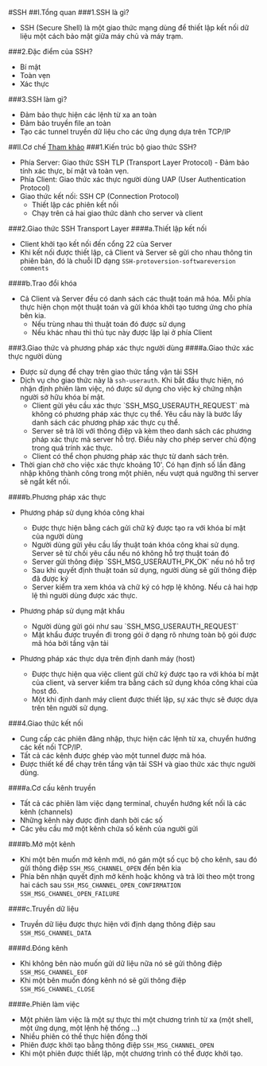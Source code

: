 #SSH
##I.Tổng quan
###1.SSH là gì?
- SSH (Secure Shell) là một giao thức mạng dùng để thiết lập kết nối dữ liệu một cách bảo mật giữa máy chủ và máy trạm.

###2.Đặc điểm của SSH?
- Bí mật
- Toàn vẹn
- Xác thực

###3.SSH làm gì?
- Đảm bảo thực hiện các lệnh từ xa an toàn
- Đảm bảo truyền file an toàn
- Tạo các tunnel truyền dữ liệu cho các ứng dụng dựa trên TCP/IP
  
##II.Cơ chế
[Tham khảo](https://www.youtube.com/watch?v=zlv9dI-9g1U&index=3&list=PLnXMmXQOsIRmr5V80BjCS7xjIV7YmzgTg)
###1.Kiến trúc bộ giao thức SSH?
- Phía Server: Giao thức SSH TLP (Transport Layer Protocol) - Đảm bảo tính xác thực, bí mật và toàn vẹn.
- Phía Client: Giao thức xác thực người dùng UAP (User Authentication Protocol)
- Giao thức kết nối: SSH CP (Connection Protocol)
  <ul>
  <li>Thiết lập các phiên kết nối</li>
  <li>Chạy trên cả hai giao thức dành cho server và client</li>
  </ul>
  
###2.Giao thức SSH Transport Layer
####a.Thiết lập kết nối
- Client khởi tạo kết nối đến cổng 22 của Server
- Khi kết nối được thiết lập, cả Client và Server sẽ gửi cho nhau thông tin phiên bản, đó là chuỗi ID dạng 
`SSH-protoversion-softwareversion comments`

####b.Trao đổi khóa
- Cả Client và Server đều có danh sách các thuật toán mã hóa. Mỗi phía thực hiện chọn một thuật toán và gửi khóa khởi tạo tương ứng cho phía bên kia.
  <ul>
  <li>Nếu trùng nhau thì thuật toán đó được sử dụng</li>
  <li>Nếu khác nhau thì thủ tục này được lặp lại ở phía Client</li>
  </ul>
  
###3.Giao thức và phương pháp xác thực người dùng
####a.Giao thức xác thực người dùng
- Được sử dụng để chạy trên giao thức tầng vận tải SSH
- Dịch vụ cho giao thức này là `ssh-userauth`. Khi bắt đầu thực hiện, nó nhận định phiên làm việc, nó được sử dụng cho việc ký chứng nhận người sở hữu khóa bí mật.
  <ul>
  <li>Client gửi yêu cầu xác thực `SSH_MSG_USERAUTH_REQUEST` mà không có phương pháp xác thực cụ thể. Yêu cầu này là bước lấy danh sách các phương pháp xác thực cụ thể.</li>
  <li>Server sẽ trả lời với thông điệp và kèm theo danh sách các phương pháp xác thực mà server hỗ trợ. Điều này cho phép server chủ động trong quá trính xác thực.</li>
  <li>Client có thể chọn phương pháp xác thực từ danh sách trên.</li>
  </ul>
- Thời gian chờ cho việc xác thực khoảng 10'. Có hạn định số lần đăng nhập không thành công trong một phiên, nếu vượt quá ngưỡng thì server sẽ ngắt kết nối.

####b.Phương pháp xác thực
- Phương pháp sử dụng khóa công khai
  <ul>
  <li>Được thực hiện bằng cách gửi chữ kỹ được tạo ra với khóa bí mật của người dùng</li>
  <li>Người dùng gửi yêu cầu lấy thuật toán khóa công khai sử dụng. Server sẽ từ chối yêu cầu nếu nó không hỗ trợ thuật toán đó</li>
  <li>Server gửi thông điệp `SSH_MSG_USERAUTH_PK_OK` nếu nó hỗ trợ</li>
  <li>Sau khi quyết định thuật toán sử dụng, người dùng sẽ gửi thông điệp đã được ký</li>
  <li>Server kiểm tra xem khóa và chữ ký có hợp lệ không. Nếu cả hai hợp lệ thì người dùng được xác thực.</li>
  </ul>
  
- Phương pháp sử dụng mật khẩu
  <ul>
  <li>Người dùng gửi gói như sau `SSH_MSG_USERAUTH_REQUEST`</li>
  <li>Mật khẩu được truyền đi trong gói ở dạng rõ nhưng toàn bộ gói được mã hóa bởi tầng vận tải</li>
  </ul>
  
- Phương pháp xác thực dựa trên định danh máy (host)
  <ul>
  <li>Được thực hiện qua việc client gửi chữ ký được tạo ra với khóa bí mật của client, và server kiểm tra bằng cách sử dụng khóa công khai của host đó.</li>
  <li>Một khi định danh máy client được thiết lập, sự xác thực sẽ được dựa trên tên người sử dụng.</li>
  </ul>
  
###4.Giao thức kết nối
- Cung cấp các phiên đăng nhập, thực hiện các lệnh từ xa, chuyển hướng các kết nối TCP/IP.
- Tất cả các kênh được ghép vào một tunnel được mã hóa.
- Được thiết kế để chạy trên tầng vận tải SSH và giao thức xác thực người dùng.

####a.Cơ cấu kênh truyền
- Tất cả các phiên làm việc dạng terminal, chuyển hướng kết nối là các kênh (channels)
- Những kênh này được định danh bởi các số
- Các yêu cầu mở một kênh chứa số kênh của người gửi

####b.Mở một kênh
- Khi một bên muốn mở kênh mới, nó gán một số cục bộ cho kênh, sau đó gửi thông điệp `SSH_MSG_CHANNEL_OPEN` đến bên kia
- Phía bên nhận quyết định mở kênh hoặc không và trả lời theo một trong hai cách sau
`SSH_MSG_CHANNEL_OPEN_CONFIRMATION`
`SSH_MSG_CHANNEL_OPEN_FAILURE`
  
####c.Truyền dữ liệu
- Truyền dữ liệu được thực hiện với định dạng thông điệp sau
`SSH_MSG_CHANNEL_DATA`

####d.Đóng kênh
- Khi không bên nào muốn gửi dữ liệu nữa nó sẽ gửi thông điệp
`SSH_MSG_CHANNEL_EOF`
- Khi một bên muốn đóng kênh nó sẽ gửi thông điệp
`SSH_MSG_CHANNEL_CLOSE`

####e.Phiên làm việc
- Một phiên làm việc là một sự thực thi một chương trình từ xa (một shell, một ứng dụng, một lệnh hệ thống ...)
- Nhiều phiên có thể thực hiện đồng thời
- Phiên được khởi tạo bằng thông điệp `SSH_MSG_CHANNEL_OPEN`
- Khi một phiên được thiết lập, một chương trình có thể được khởi tạo.
